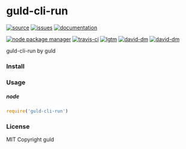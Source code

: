 # guld-cli-run

[![source](https://img.shields.io/badge/source-bitbucket-blue.svg)](https://bitbucket.org/guld/tech-js-node_modules-guld-cli-run) [![issues](https://img.shields.io/badge/issues-bitbucket-yellow.svg)](https://bitbucket.org/guld/tech-js-node_modules-guld-cli-run/issues) [![documentation](https://img.shields.io/badge/docs-guld.tech-green.svg)](https://guld.tech/lib/guld-cli-run.html)

[![node package manager](https://img.shields.io/npm/v/guld-cli-run.svg)](https://www.npmjs.com/package/guld-cli-run) [![travis-ci](https://travis-ci.org/guldcoin/tech-js-node_modules-guld-cli-run.svg)](https://travis-ci.org/guldcoin/tech-js-node_modules-guld-cli-run?branch=guld) [![lgtm](https://img.shields.io/lgtm/grade/javascript/b/guld/tech-js-node_modules-guld-cli-run.svg?logo=lgtm&logoWidth=18)](https://lgtm.com/projects/b/guld/tech-js-node_modules-guld-cli-run/context:javascript) [![david-dm](https://david-dm.org/guldcoin/tech-js-node_modules-guld-cli-run/status.svg)](https://david-dm.org/guldcoin/tech-js-node_modules-guld-cli-run) [![david-dm](https://david-dm.org/guldcoin/tech-js-node_modules-guld-cli-run/dev-status.svg)](https://david-dm.org/guldcoin/tech-js-node_modules-guld-cli-run?type=dev)

guld-cli-run by guld

### Install

### Usage

##### node

```javascript
require('guld-cli-run')
```

### License

MIT Copyright guld

